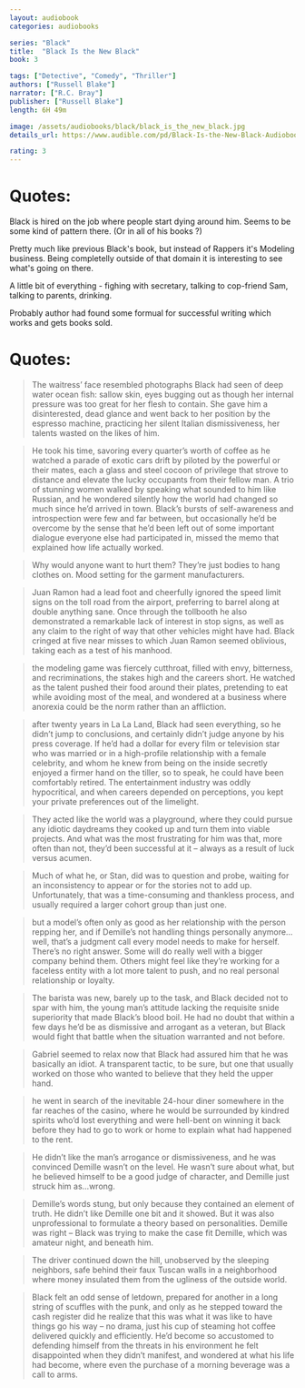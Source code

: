 ```yaml
---
layout: audiobook
categories: audiobooks

series: "Black"
title:  "Black Is the New Black"
book: 3

tags: ["Detective", "Comedy", "Thriller"]
authors: ["Russell Blake"]
narrator: ["R.C. Bray"]
publisher: ["Russell Blake"]
length: 6H 49m

image: /assets/audiobooks/black/black_is_the_new_black.jpg
details_url: https://www.audible.com/pd/Black-Is-the-New-Black-Audiobook/B00LZWM7CG

rating: 3
---
```


# Quotes:

Black is hired on the job where people start dying around him. Seems to be some kind of pattern there. (Or in all of his books ?)

Pretty much like previous Black's book, but instead of Rappers it's Modeling business. Being completelly outside of that domain it is interesting to see what's going on there.

A little bit of everything - fighing with secretary, talking to cop-friend Sam, talking to parents, drinking.

Probably author had found some formual for successful writing which works and gets books sold.

# Quotes:

> The waitress’ face resembled photographs Black had seen of deep water ocean fish: sallow skin, eyes bugging out as though her internal pressure was too great for her flesh to contain. She gave him a disinterested, dead glance and went back to her position by the espresso machine, practicing her silent Italian dismissiveness, her talents wasted on the likes of him.

> He took his time, savoring every quarter’s worth of coffee as he watched a parade of exotic cars drift by piloted by the powerful or their mates, each a glass and steel cocoon of privilege that strove to distance and elevate the lucky occupants from their fellow man. A trio of stunning women walked by speaking what sounded to him like Russian, and he wondered silently how the world had changed so much since he’d arrived in town. Black’s bursts of self-awareness and introspection were few and far between, but occasionally he’d be overcome by the sense that he’d been left out of some important dialogue everyone else had participated in, missed the memo that explained how life actually worked.

> Why would anyone want to hurt them? They’re just bodies to hang clothes on. Mood setting for the garment manufacturers.

> Juan Ramon had a lead foot and cheerfully ignored the speed limit signs on the toll road from the airport, preferring to barrel along at double anything sane. Once through the tollbooth he also demonstrated a remarkable lack of interest in stop signs, as well as any claim to the right of way that other vehicles might have had. Black cringed at five near misses to which Juan Ramon seemed oblivious, taking each as a test of his manhood.

> the modeling game was fiercely cutthroat, filled with envy, bitterness, and recriminations, the stakes high and the careers short. He watched as the talent pushed their food around their plates, pretending to eat while avoiding most of the meal, and wondered at a business where anorexia could be the norm rather than an affliction.

> after twenty years in La La Land, Black had seen everything, so he didn’t jump to conclusions, and certainly didn’t judge anyone by his press coverage. If he’d had a dollar for every film or television star who was married or in a high-profile relationship with a female celebrity, and whom he knew from being on the inside secretly enjoyed a firmer hand on the tiller, so to speak, he could have been comfortably retired. The entertainment industry was oddly hypocritical, and when careers depended on perceptions, you kept your private preferences out of the limelight.

> They acted like the world was a playground, where they could pursue any idiotic daydreams they cooked up and turn them into viable projects. And what was the most frustrating for him was that, more often than not, they’d been successful at it – always as a result of luck versus acumen.

> Much of what he, or Stan, did was to question and probe, waiting for an inconsistency to appear or for the stories not to add up. Unfortunately, that was a time-consuming and thankless process, and usually required a larger cohort group than just one.

> but a model’s often only as good as her relationship with the person repping her, and if Demille’s not handling things personally anymore…well, that’s a judgment call every model needs to make for herself. There’s no right answer. Some will do really well with a bigger company behind them. Others might feel like they’re working for a faceless entity with a lot more talent to push, and no real personal relationship or loyalty.

> The barista was new, barely up to the task, and Black decided not to spar with him, the young man’s attitude lacking the requisite snide superiority that made Black’s blood boil. He had no doubt that within a few days he’d be as dismissive and arrogant as a veteran, but Black would fight that battle when the situation warranted and not before.

> Gabriel seemed to relax now that Black had assured him that he was basically an idiot. A transparent tactic, to be sure, but one that usually worked on those who wanted to believe that they held the upper hand.

> he went in search of the inevitable 24-hour diner somewhere in the far reaches of the casino, where he would be surrounded by kindred spirits who’d lost everything and were hell-bent on winning it back before they had to go to work or home to explain what had happened to the rent.

> He didn’t like the man’s arrogance or dismissiveness, and he was convinced Demille wasn’t on the level. He wasn’t sure about what, but he believed himself to be a good judge of character, and Demille just struck him as…wrong.

> Demille’s words stung, but only because they contained an element of truth. He didn’t like Demille one bit and it showed. But it was also unprofessional to formulate a theory based on personalities. Demille was right – Black was trying to make the case fit Demille, which was amateur night, and beneath him.

> The driver continued down the hill, unobserved by the sleeping neighbors, safe behind their faux Tuscan walls in a neighborhood where money insulated them from the ugliness of the outside world.

> Black felt an odd sense of letdown, prepared for another in a long string of scuffles with the punk, and only as he stepped toward the cash register did he realize that this was what it was like to have things go his way – no drama, just his cup of steaming hot coffee delivered quickly and efficiently. He’d become so accustomed to defending himself from the threats in his environment he felt disappointed when they didn’t manifest, and wondered at what his life had become, where even the purchase of a morning beverage was a call to arms.